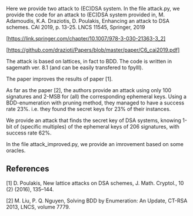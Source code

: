 Here we provide two attack to (EC)DSA system.
In the file attack.py, we provide the code for an attack to (EC)DSA system
provided in, 
M. Adamoudis, K.A. Draziotis, D. Poulakis, Enhancing an attack to DSA schemes.
CAI 2019, p. 13-25. LNCS 11545, Springer, 2019

[https://link.springer.com/chapter/10.1007/978-3-030-21363-3_2]

[https://github.com/drazioti/Papers/blob/master/paper/C6_cai2019.pdf]

The attack is based on lattices, in fact to BDD.
The code is written in sagemath ver. 8.1 (and can be easily transfered to fpylll).

The paper improves the results of paper [1].

As far as the paper [2], the authors provide an attack using only 100 signatures and 2-MSB for (all) the corresponding
ephemeral keys. Using a BDD-enumeration with pruning method, they managed to have a success rate 23%. i.e. they found  the secret keys for 23% of their instances. 

We provide an attack that finds the secret key of DSA systems, 
knowing 1-bit of (specific multiples) of the ephemeral keys of 206 signatures, with success rate 62%.

In the file attack_improved.py, we provide an imrovement based on some oracles.

References
----------
[1] D. Poulakis, New lattice attacks on DSA schemes, J. Math. Cryptol., 10 (2) (2016), 135–144.

[2] M. Liu, P. Q. Nguyen, Solving BDD by Enumeration: An Update, CT-RSA 2013, LNCS, volume 7779.
